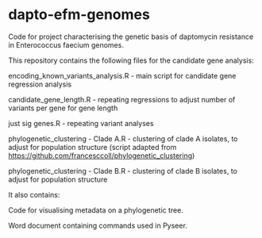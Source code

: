 # dapto-efm-genomes
Code for project characterising the genetic basis of daptomycin resistance in Enterococcus faecium genomes.




This repository contains the following files for the candidate gene analysis:

encoding_known_variants_analysis.R - main script for candidate gene regression analysis

candidate_gene_length.R - repeating regressions to adjust number of variants per gene for gene length

just sig genes.R - repeating variant analyses 

phylogenetic_clustering - Clade A.R - clustering of clade A isolates, to adjust for population structure (script adapted from https://github.com/francesccoll/phylogenetic_clustering)

phylogenetic_clustering - Clade B.R - clustering of clade B isolates, to adjust for population structure 

It also contains:

Code for visualising metadata on a phylogenetic tree.

Word document containing commands used in Pyseer.
